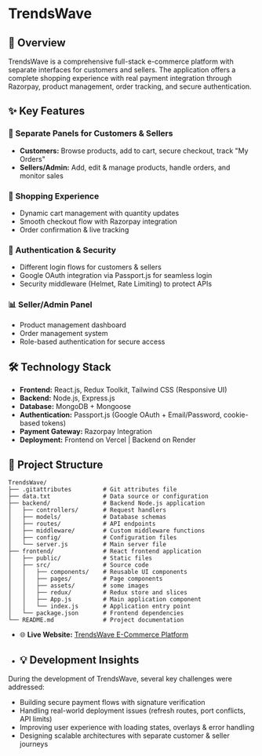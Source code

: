 # TrendsWave


## 📝 Overview
TrendsWave is a comprehensive full-stack e-commerce platform with separate interfaces for customers and sellers. The application offers a complete shopping experience with real payment integration through Razorpay, product management, order tracking, and secure authentication.


## ✨ Key Features

### 👥 Separate Panels for Customers & Sellers
- **Customers:** Browse products, add to cart, secure checkout, track "My Orders"
- **Sellers/Admin:** Add, edit & manage products, handle orders, and monitor sales

### 🛒 Shopping Experience
- Dynamic cart management with quantity updates
- Smooth checkout flow with Razorpay integration
- Order confirmation & live tracking

### 🔐 Authentication & Security
- Different login flows for customers & sellers
- Google OAuth integration via Passport.js for seamless login
- Security middleware (Helmet, Rate Limiting) to protect APIs

### 📊 Seller/Admin Panel
- Product management dashboard
- Order management system
- Role-based authentication for secure access


## 🛠️ Technology Stack

- **Frontend:** React.js, Redux Toolkit, Tailwind CSS (Responsive UI)
- **Backend:** Node.js, Express.js
- **Database:** MongoDB + Mongoose
- **Authentication:** Passport.js (Google OAuth + Email/Password, cookie-based tokens)
- **Payment Gateway:** Razorpay Integration
- **Deployment:** Frontend on Vercel | Backend on Render
## 📁 Project Structure


```
TrendsWave/
├── .gitattributes         # Git attributes file
├── data.txt               # Data source or configuration
├── backend/               # Backend Node.js application
│   ├── controllers/       # Request handlers
│   ├── models/            # Database schemas
│   ├── routes/            # API endpoints
│   ├── middleware/        # Custom middleware functions
│   ├── config/            # Configuration files
│   └── server.js          # Main server file
├── frontend/              # React frontend application
│   ├── public/            # Static files
│   ├── src/               # Source code
│   │   ├── components/    # Reusable UI components
│   │   ├── pages/         # Page components
│   │   ├── assets/        # some images 
│   │   ├── redux/         # Redux store and slices
│   │   ├── App.js         # Main application component
│   │   └── index.js       # Application entry point
│   └── package.json       # Frontend dependencies
└── README.md              # Project documentation
```


- 🌐 **Live Website:** [TrendsWave E-Commerce Platform](https://trendswave.vercel.app/)



- ## 💡 Development Insights

During the development of TrendsWave, several key challenges were addressed:
- Building secure payment flows with signature verification
- Handling real-world deployment issues (refresh routes, port conflicts, API limits)
- Improving user experience with loading states, overlays & error handling
- Designing scalable architectures with separate customer & seller journeys
